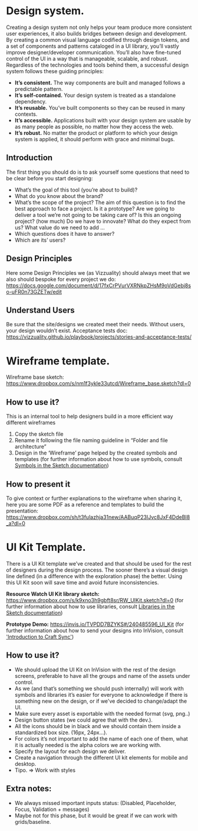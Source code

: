# Design system.
Creating a design system not only helps your team produce more consistent user experiences, it also builds bridges between design and development. By creating a common visual language codified through design tokens, and a set of components and patterns cataloged in a UI library, you’ll vastly improve designer/developer communication. You’ll also have fine-tuned control of the UI in a way that is manageable, scalable, and robust.
Regardless of the technologies and tools behind them, a successful design system follows these guiding principles:
- **It’s consistent.** The way components are built and managed follows a predictable pattern.
- **It’s self-contained.** Your design system is treated as a standalone dependency.
- **It’s reusable.** You’ve built components so they can be reused in many contexts.
- **It’s accessible.** Applications built with your design system are usable by as many people as possible, no matter how they access the web.
- **It’s robust.** No matter the product or platform to which your design system is applied, it should perform with grace and minimal bugs.

## Introduction
The first thing you should do is to ask yourself some questions that need to be clear before you start designing:
- What’s the goal of this tool (you’re about to build)?
- What do you know about the brand?
- What’s the scope of the project? The aim of this question is to find the best approach to face a project. Is it a prototype? Are we going to deliver a tool we’re not going to be taking care of? Is this an ongoing project? (how much) Do we have to innovate? What do they expect from us? What value do we need to add ... 
- Which questions does it have to answer?
- Which are its’ users?

## Design Principles
Here some Design Principles we (as Vizzuality) should always meet that we also should bespoke for every project we do: https://docs.google.com/document/d/17fxCrPVurVXRNkpZHsM9oVdGebj8so-uFR0n73GZETw/edit 

## Understand Users
Be sure that the site/designs we created meet their needs. Without users, your design wouldn’t exist. 
Acceptance tests doc: https://vizzuality.github.io/playbook/projects/stories-and-acceptance-tests/

# Wireframe template.
Wireframe base sketch:
https://www.dropbox.com/s/nm1f3ykle33utcd/Wireframe_base.sketch?dl=0
## How to use it?
This is an internal tool to help designers build in a more efficient way different wireframes
1. Copy the sketch file
2. Rename it following the file naming guideline in “Folder and file architecture”
3. Design in the ‘Wireframe’ page helped by the created symbols and templates (for further information about how to use symbols, consult [Symbols in the Sketch documentation](https://sketchapp.com/docs/symbols/))

## How to present it
To give context or further explanations to the wireframe when sharing it, here you are some PDF as a reference and templates to build the presentation: https://www.dropbox.com/sh/t3fulazhja31new/AABuqP23lJvc8JxF4DdeBI8_a?dl=0


# UI Kit Template.
There is a UI Kit template we’ve created and that should be used for the rest of designers during the design process. The sooner there’s a visual design line defined (in a difference with the exploration phase) the better. Using this UI Kit soon will save time and avoid future inconsistencies.  

**Resource Watch UI Kit library sketch:**
https://www.dropbox.com/s/k9xno3h9gbft8sr/RW_UIKit.sketch?dl=0
(for further information about how to use libraries, consult [Libraries in the Sketch documentation](https://sketchapp.com/docs/libraries/))

**Prototype Demo:**
https://invis.io/TVPDD7BZYKS#/240485596_UI_Kit
(for further information about how to send your designs into InVision, consult ['Introduction to Craft Sync'](https://support.invisionapp.com/hc/en-us/articles/210310026-Introduction-to-the-Craft-Sync-plugin))

## How to use it?
- We should upload the UI Kit on InVision with the rest of the design screens, preferable to have all the groups and name of the assets under control.
- As we (and that’s something we should push internally) will work with symbols and libraries it’s easier for everyone to acknowledge if there is something new on the design, or if we've decided to change/adapt the UI.
- Make sure every asset is exportable with the needed format (svg, png..)
- Design button states (we could agree that with the dev.). 
- All the icons should be in black and we should contain them inside a standardized box size. (16px, 24px…). 
- For colors it’s not important to add the name of each one of them, what it is actually needed is the alpha colors we are working with.
- Specify the layout for each design we deliver. 
- Create a navigation through the different UI kit elements for mobile and desktop.
- Tipo. => Work with styles

## Extra notes:
- We always missed important inputs status: (Disabled, Placeholder, Focus, Validation + messages)
- Maybe not for this phase, but it would be great if we can work with grids/baseline.
